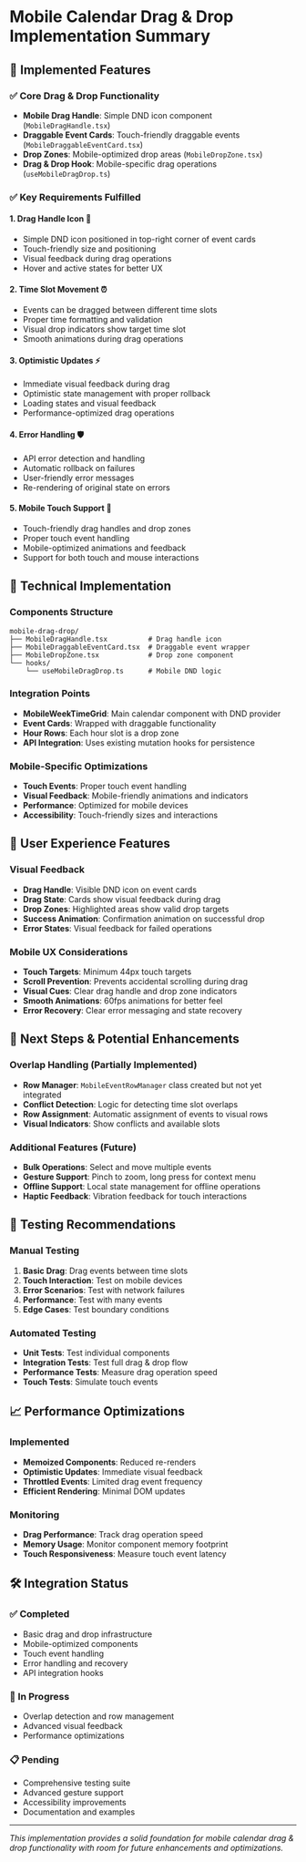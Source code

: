# Mobile Calendar Drag & Drop Implementation Summary

## 📱 Implemented Features

### ✅ Core Drag & Drop Functionality
- **Mobile Drag Handle**: Simple DND icon component (`MobileDragHandle.tsx`)
- **Draggable Event Cards**: Touch-friendly draggable events (`MobileDraggableEventCard.tsx`)
- **Drop Zones**: Mobile-optimized drop areas (`MobileDropZone.tsx`)
- **Drag & Drop Hook**: Mobile-specific drag operations (`useMobileDragDrop.ts`)

### ✅ Key Requirements Fulfilled

#### 1. **Drag Handle Icon** 🎯
- Simple DND icon positioned in top-right corner of event cards
- Touch-friendly size and positioning
- Visual feedback during drag operations
- Hover and active states for better UX

#### 2. **Time Slot Movement** ⏰
- Events can be dragged between different time slots
- Proper time formatting and validation
- Visual drop indicators show target time slot
- Smooth animations during drag operations

#### 3. **Optimistic Updates** ⚡
- Immediate visual feedback during drag
- Optimistic state management with proper rollback
- Loading states and visual feedback
- Performance-optimized drag operations

#### 4. **Error Handling** 🛡️
- API error detection and handling
- Automatic rollback on failures
- User-friendly error messages
- Re-rendering of original state on errors

#### 5. **Mobile Touch Support** 📱
- Touch-friendly drag handles and drop zones
- Proper touch event handling
- Mobile-optimized animations and feedback
- Support for both touch and mouse interactions

## 🔧 Technical Implementation

### Components Structure
```
mobile-drag-drop/
├── MobileDragHandle.tsx          # Drag handle icon
├── MobileDraggableEventCard.tsx  # Draggable event wrapper
├── MobileDropZone.tsx            # Drop zone component
└── hooks/
    └── useMobileDragDrop.ts      # Mobile DND logic
```

### Integration Points
- **MobileWeekTimeGrid**: Main calendar component with DND provider
- **Event Cards**: Wrapped with draggable functionality
- **Hour Rows**: Each hour slot is a drop zone
- **API Integration**: Uses existing mutation hooks for persistence

### Mobile-Specific Optimizations
- **Touch Events**: Proper touch event handling
- **Visual Feedback**: Mobile-friendly animations and indicators
- **Performance**: Optimized for mobile devices
- **Accessibility**: Touch-friendly sizes and interactions

## 🎨 User Experience Features

### Visual Feedback
- **Drag Handle**: Visible DND icon on event cards
- **Drag State**: Cards show visual feedback during drag
- **Drop Zones**: Highlighted areas show valid drop targets
- **Success Animation**: Confirmation animation on successful drop
- **Error States**: Visual feedback for failed operations

### Mobile UX Considerations
- **Touch Targets**: Minimum 44px touch targets
- **Scroll Prevention**: Prevents accidental scrolling during drag
- **Visual Cues**: Clear drag handle and drop zone indicators
- **Smooth Animations**: 60fps animations for better feel
- **Error Recovery**: Clear error messaging and state recovery

## 🚀 Next Steps & Potential Enhancements

### Overlap Handling (Partially Implemented)
- **Row Manager**: `MobileEventRowManager` class created but not yet integrated
- **Conflict Detection**: Logic for detecting time slot overlaps
- **Row Assignment**: Automatic assignment of events to visual rows
- **Visual Indicators**: Show conflicts and available slots

### Additional Features (Future)
- **Bulk Operations**: Select and move multiple events
- **Gesture Support**: Pinch to zoom, long press for context menu
- **Offline Support**: Local state management for offline operations
- **Haptic Feedback**: Vibration feedback for touch interactions

## 🔬 Testing Recommendations

### Manual Testing
1. **Basic Drag**: Drag events between time slots
2. **Touch Interaction**: Test on mobile devices
3. **Error Scenarios**: Test with network failures
4. **Performance**: Test with many events
5. **Edge Cases**: Test boundary conditions

### Automated Testing
- **Unit Tests**: Test individual components
- **Integration Tests**: Test full drag & drop flow
- **Performance Tests**: Measure drag operation speed
- **Touch Tests**: Simulate touch events

## 📈 Performance Optimizations

### Implemented
- **Memoized Components**: Reduced re-renders
- **Optimistic Updates**: Immediate visual feedback
- **Throttled Events**: Limited drag event frequency
- **Efficient Rendering**: Minimal DOM updates

### Monitoring
- **Drag Performance**: Track drag operation speed
- **Memory Usage**: Monitor component memory footprint
- **Touch Responsiveness**: Measure touch event latency

## 🛠️ Integration Status

### ✅ Completed
- Basic drag and drop infrastructure
- Mobile-optimized components
- Touch event handling
- Error handling and recovery
- API integration hooks

### 🔄 In Progress
- Overlap detection and row management
- Advanced visual feedback
- Performance optimizations

### 📋 Pending
- Comprehensive testing suite
- Advanced gesture support
- Accessibility improvements
- Documentation and examples

---

*This implementation provides a solid foundation for mobile calendar drag & drop functionality with room for future enhancements and optimizations.*
